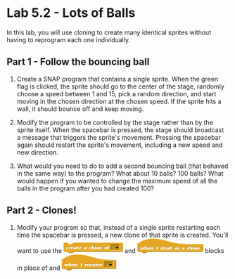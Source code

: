 # Lab 5.2 - Lots of Balls
In this lab, you will use cloning to create many identical sprites without having to reprogram each one individually.

## Part 1 - Follow the bouncing ball
1. Create a SNAP program that contains a single sprite.  When the green flag is clicked, the sprite should go to the center of the stage, randomly choose a speed between 1 and 15, pick a random direction, and start moving in the chosen direction at the chosen speed.  If the sprite hits a wall, it should bounce off and keep moving.

2. Modify the program to be controlled by the stage rather than by the sprite itself.  When the spacebar is pressed, the stage should broadcast a message that triggers the sprite's movement.  Pressing the spacebar again should restart the sprite's movement, including a new speed and new direction.

3. What would you need to do to add a second bouncing ball (that behaved in the same way) to the program?  What about 10 balls?  100 balls?  What would happen if you wanted to change the maximum speed of all the balls in the program after you had created 100?

## Part 2 - Clones!
1. Modify your program so that, instead of a single sprite restarting each time the spacebar is pressed, a new clone of that sprite is created.  You'll want to use the ![](createACloneOf.png) and ![](whenIStartAsAClone.png) blocks in place of  and ![](whenIReceive.png)